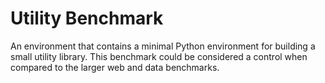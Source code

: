 # Utility Benchmark

An environment that contains a minimal Python environment for building a small utility library. This benchmark could be considered a control when compared to the larger web and data benchmarks.
